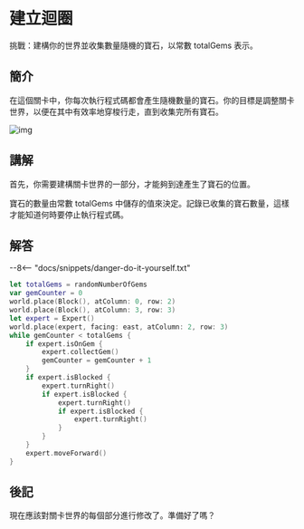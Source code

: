 # 建立迴圈

挑戰：建構你的世界並收集數量隨機的寶石，以常數
totalGems 表示。

## 簡介

在這個關卡中，你每次執行程式碼都會產生隨機數量的寶石。你的目標是調整關卡世界，以便在其中有效率地穿梭行走，直到收集完所有寶石。

![img](https://imagedelivery.net/cdkaXPuFls5qlrh3GM4hfA/ae7a952f-38a3-4d0e-9802-59846545b600/public)

## 講解

首先，你需要建構關卡世界的一部分，才能夠到達產生了寶石的位置。

寶石的數量由常數 totalGems 中儲存的值來決定。記錄已收集的寶石數量，這樣才能知道何時要停止執行程式碼。

## 解答

--8<-- "docs/snippets/danger-do-it-yourself.txt"

```swift linenums="1"
let totalGems = randomNumberOfGems
var gemCounter = 0
world.place(Block(), atColumn: 0, row: 2)
world.place(Block(), atColumn: 3, row: 3)
let expert = Expert()
world.place(expert, facing: east, atColumn: 2, row: 3)
while gemCounter < totalGems {
    if expert.isOnGem {
        expert.collectGem()
        gemCounter = gemCounter + 1
    }
    if expert.isBlocked {
        expert.turnRight()
        if expert.isBlocked {
            expert.turnRight()
            if expert.isBlocked {
                expert.turnRight()
            }
        }
    }
    expert.moveForward()
}
```

## 後記

現在應該對關卡世界的每個部分進行修改了。準備好了嗎？
